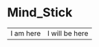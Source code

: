 # Mind_Stick
<table>
  <tr>
  <td id='new'>I am here</td>
  <td id='new1'>I will be here</td>
  </tr>
